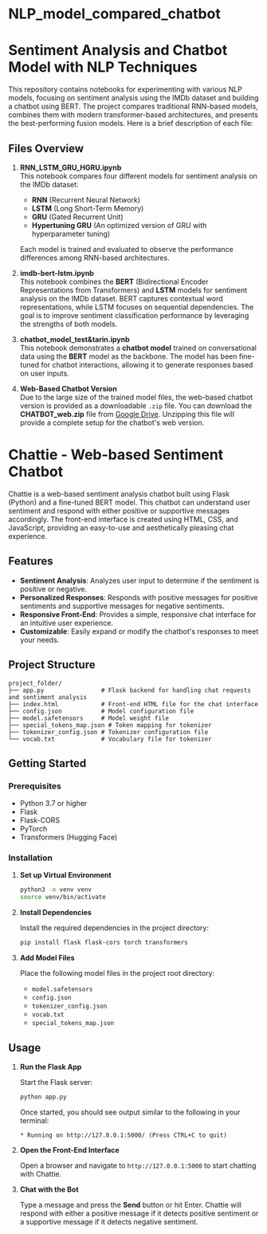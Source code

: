 # NLP_model_compared_chatbot

# Sentiment Analysis and Chatbot Model with NLP Techniques

This repository contains notebooks for experimenting with various NLP models, focusing on sentiment analysis using the IMDb dataset and building a chatbot using BERT. The project compares traditional RNN-based models, combines them with modern transformer-based architectures, and presents the best-performing fusion models. Here is a brief description of each file:

## Files Overview

1. **RNN_LSTM_GRU_HGRU.ipynb**  
   This notebook compares four different models for sentiment analysis on the IMDb dataset:
   - **RNN** (Recurrent Neural Network)
   - **LSTM** (Long Short-Term Memory)
   - **GRU** (Gated Recurrent Unit)
   - **Hypertuning GRU** (An optimized version of GRU with hyperparameter tuning)

   Each model is trained and evaluated to observe the performance differences among RNN-based architectures.

2. **imdb-bert-lstm.ipynb**  
   This notebook combines the **BERT** (Bidirectional Encoder Representations from Transformers) and **LSTM** models for sentiment analysis on the IMDb dataset. BERT captures contextual word representations, while LSTM focuses on sequential dependencies. The goal is to improve sentiment classification performance by leveraging the strengths of both models.

3. **chatbot_model_test&tarin.ipynb**  
   This notebook demonstrates a **chatbot model** trained on conversational data using the **BERT** model as the backbone. The model has been fine-tuned for chatbot interactions, allowing it to generate responses based on user inputs.

4. **Web-Based Chatbot Version**  
  Due to the large size of the trained model files, the web-based chatbot version is provided as a downloadable `.zip` file. You can download the **CHATBOT_web.zip** file from [Google Drive](https://drive.google.com/drive/folders/1zhXXhSUl-BGPIM09-oEp0lAZo-QzWB39?usp=sharing). Unzipping this file will provide a complete setup for the chatbot's web version.

# Chattie - Web-based Sentiment Chatbot

Chattie is a web-based sentiment analysis chatbot built using Flask (Python) and a fine-tuned BERT model. This chatbot can understand user sentiment and respond with either positive or supportive messages accordingly. The front-end interface is created using HTML, CSS, and JavaScript, providing an easy-to-use and aesthetically pleasing chat experience.

## Features

- **Sentiment Analysis**: Analyzes user input to determine if the sentiment is positive or negative.
- **Personalized Responses**: Responds with positive messages for positive sentiments and supportive messages for negative sentiments.
- **Responsive Front-End**: Provides a simple, responsive chat interface for an intuitive user experience.
- **Customizable**: Easily expand or modify the chatbot's responses to meet your needs.

## Project Structure

```
project_folder/
├── app.py                # Flask backend for handling chat requests and sentiment analysis
├── index.html            # Front-end HTML file for the chat interface
├── config.json           # Model configuration file
├── model.safetensors     # Model weight file
├── special_tokens_map.json # Token mapping for tokenizer
├── tokenizer_config.json # Tokenizer configuration file
└── vocab.txt             # Vocabulary file for tokenizer
```

## Getting Started

### Prerequisites

- Python 3.7 or higher
- Flask
- Flask-CORS
- PyTorch
- Transformers (Hugging Face)

### Installation
1. **Set up Virtual Environment**

   ```bash
   python3 -m venv venv
   source venv/bin/activate
   ```

2. **Install Dependencies**

   Install the required dependencies in the project directory:

   ```bash
   pip install flask flask-cors torch transformers
   ```

3. **Add Model Files**

   Place the following model files in the project root directory:

   - `model.safetensors`
   - `config.json`
   - `tokenizer_config.json`
   - `vocab.txt`
   - `special_tokens_map.json`

## Usage

1. **Run the Flask App**

   Start the Flask server:

   ```bash
   python app.py
   ```

   Once started, you should see output similar to the following in your terminal:

   ```
   * Running on http://127.0.0.1:5000/ (Press CTRL+C to quit)
   ```

2. **Open the Front-End Interface**

   Open a browser and navigate to `http://127.0.0.1:5000` to start chatting with Chattie.

3. **Chat with the Bot**

   Type a message and press the **Send** button or hit Enter. Chattie will respond with either a positive message if it detects positive sentiment or a supportive message if it detects negative sentiment.
